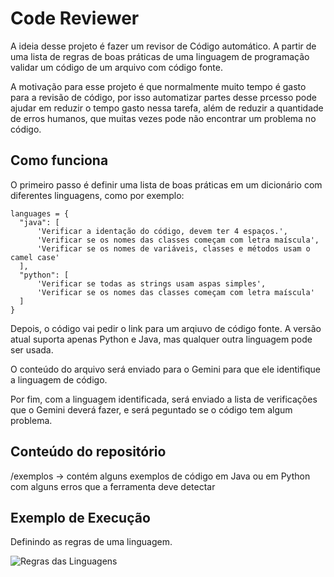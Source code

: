 # Code Reviewer

A ideia desse projeto é fazer um revisor de Código automático. A partir de uma lista de regras de boas práticas de uma linguagem de programação validar um código de um arquivo com código fonte.

A motivação para esse projeto é que normalmente muito tempo é gasto para a revisão de código, por isso automatizar partes desse prcesso pode ajudar em reduzir o tempo gasto nessa tarefa, além de reduzir a quantidade de erros humanos, que muitas vezes pode não encontrar um problema no código.

## Como funciona

O primeiro passo é definir uma lista de boas práticas em um dicionário com diferentes linguagens, como por exemplo:

```
languages = {
  "java": [
      'Verificar a identação do código, devem ter 4 espaços.',
      'Verificar se os nomes das classes começam com letra maíscula',
      'Verificar se os nomes de variáveis, classes e métodos usam o camel case'
  ],
  "python": [
      'Verificar se todas as strings usam aspas simples',
      'Verificar se os nomes das classes começam com letra maíscula'
  ]
}
```

Depois, o código vai pedir o link para um arqiuvo de código fonte. A versão atual suporta apenas Python e Java, mas qualquer outra linguagem pode ser usada.

O conteúdo do arquivo será enviado para o Gemini para que ele identifique a linguagem de código.

Por fim, com a linguagem identificada, será enviado a lista de verificações que o Gemini deverá fazer, e será peguntado se o código tem algum problema.

## Conteúdo do repositório

/exemplos -> contém alguns exemplos de código em Java ou em Python com alguns erros que a ferramenta deve detectar

## Exemplo de Execução

Definindo as regras de uma linguagem.

![Regras das Linguagens](images/regraas.png?raw=true "Title")




